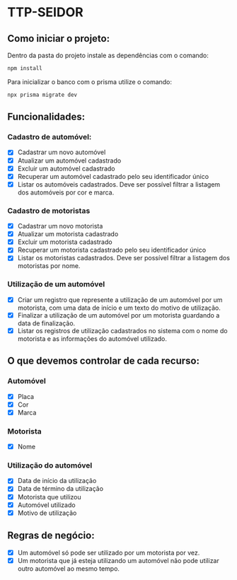 # TTP-SEIDOR
## Como iniciar o projeto:

Dentro da pasta do projeto instale as dependências com o comando:

```bash
npm install
```

Para inicializar o banco com o prisma utilize o comando:

```bash
npx prisma migrate dev
```

## Funcionalidades:
### Cadastro de automóvel:
- [x] Cadastrar um novo automóvel
- [x] Atualizar um automóvel cadastrado
- [x] Excluir um automóvel cadastrado
- [x] Recuperar um automóvel cadastrado pelo seu identificador único
- [x] Listar os automóveis cadastrados. Deve ser possível filtrar a listagem dos automóveis por cor e marca.

### Cadastro de motoristas
- [x] Cadastrar um novo motorista
- [x] Atualizar um motorista cadastrado
- [x] Excluir um motorista cadastrado
- [x] Recuperar um motorista cadastrado pelo seu identificador único
- [x] Listar os motoristas cadastrados. Deve ser possível filtrar a listagem dos motoristas por nome.

### Utilização de um automóvel
- [x] Criar um registro que represente a utilização de um automóvel por um motorista, com uma data de início e um texto do motivo de utilização.
- [x] Finalizar a utilização de um automóvel por um motorista guardando a data de finalização.
- [x] Listar os registros de utilização cadastrados no sistema com o nome do motorista e as informações do automóvel utilizado.

## O que devemos controlar de cada recurso:
### Automóvel
- [x] Placa
- [x] Cor
- [x] Marca
### Motorista
- [x] Nome
### Utilização do automóvel
- [x] Data de início da utilização
- [x] Data de término da utilização
- [x] Motorista que utilizou
- [x] Automóvel utilizado
- [x] Motivo de utilização

## Regras de negócio: 
- [x] Um automóvel só pode ser utilizado por um motorista por vez. 
- [x] Um motorista que já esteja utilizando um automóvel não pode utilizar outro automóvel ao mesmo tempo.
